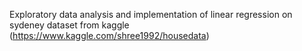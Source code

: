 Exploratory data analysis and implementation of linear regression on sydeney dataset from kaggle (https://www.kaggle.com/shree1992/housedata)
